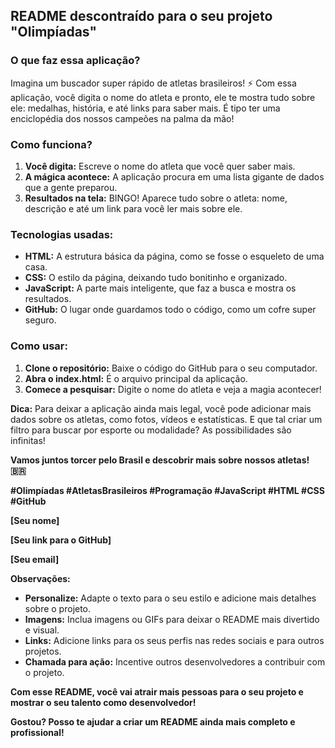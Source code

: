 ## **README descontraído para o seu projeto "Olimpíadas"**

### **O que faz essa aplicação?**

Imagina um buscador super rápido de atletas brasileiros! ⚡ Com essa aplicação, você digita o nome do atleta e pronto, ele te mostra tudo sobre ele: medalhas, história, e até links para saber mais. É tipo ter uma enciclopédia dos nossos campeões na palma da mão! 

### **Como funciona?**

1. **Você digita:** Escreve o nome do atleta que você quer saber mais.
2. **A mágica acontece:** A aplicação procura em uma lista gigante de dados que a gente preparou.
3. **Resultados na tela:**  BINGO! Aparece tudo sobre o atleta: nome, descrição e até um link para você ler mais sobre ele.

### **Tecnologias usadas:**

* **HTML:** A estrutura básica da página, como se fosse o esqueleto de uma casa. 
* **CSS:** O estilo da página, deixando tudo bonitinho e organizado. 
* **JavaScript:** A parte mais inteligente, que faz a busca e mostra os resultados. 
* **GitHub:** O lugar onde guardamos todo o código, como um cofre super seguro. 

### **Como usar:**

1. **Clone o repositório:** Baixe o código do GitHub para o seu computador.
2. **Abra o index.html:** É o arquivo principal da aplicação.
3. **Comece a pesquisar:** Digite o nome do atleta e veja a magia acontecer!

**Dica:** Para deixar a aplicação ainda mais legal, você pode adicionar mais dados sobre os atletas, como fotos, vídeos e estatísticas. E que tal criar um filtro para buscar por esporte ou modalidade? As possibilidades são infinitas! 

**Vamos juntos torcer pelo Brasil e descobrir mais sobre nossos atletas! 🇧🇷**

**#Olimpíadas #AtletasBrasileiros #Programação #JavaScript #HTML #CSS #GitHub**

**[Seu nome]**

**[Seu link para o GitHub]**

**[Seu email]**

**Observações:**

* **Personalize:** Adapte o texto para o seu estilo e adicione mais detalhes sobre o projeto.
* **Imagens:** Inclua imagens ou GIFs para deixar o README mais divertido e visual.
* **Links:** Adicione links para os seus perfis nas redes sociais e para outros projetos.
* **Chamada para ação:** Incentive outros desenvolvedores a contribuir com o projeto.

**Com esse README, você vai atrair mais pessoas para o seu projeto e mostrar o seu talento como desenvolvedor!**

**Gostou? Posso te ajudar a criar um README ainda mais completo e profissional!**
